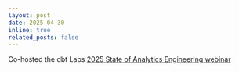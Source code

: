 ```yaml
---
layout: post
date: 2025-04-30
inline: true
related_posts: false
---
```


Co-hosted the dbt Labs [2025 State of Analytics Engineering webinar](https://www.getdbt.com/2025-state-of-analytics-engineering-virtual-event-recording)